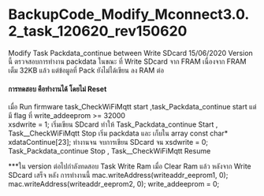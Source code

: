 # BackupCode_Modify_Mconnect3.0.2_task_120620_rev150620
Modify Task Packdata_continue between Write SDcard  15/06/2020
Version นี้ ตรวจสอบการทำงาน packdata  ในขณะ ที่ Write SDcard จาก FRAM เนื่องจาก FRAM เต็ม 32KB แล้ว 
แต่ข้อมูลที่ Pack ยังไม่ได้เขียน ลง RAM ต่อ 

#### การทดสอบ คือทำงานได้ โดยไม่ Reset  
เมื่อ Run firmware  task_CheckWiFiMqtt  start ,task_Packdata_continue start 
แต่ มี flag ที่ write_addeeprom >= 32000  
xsdwrite = 1; เริ่มเขียน SDcard 
ทำให้ Task_Packdata_continue Start , Task__CheckWiFiMqtt Stop  เริ่ม packdata และ เก็บใน array const char* xdataContinue[23];
ทำงานจน จบการเขียน SDcard จน xsdwrite = 0;
Task_Packdata_continue Stop , Task__CheckWiFiMqtt Resume 

***ใน version ต่อไปกำลังทดสอบ Task Write Ram เมื่อ Clear Ram แล้ว หลังจาก Write SDcard เสร็จ 
หลัง การทำงานนี้ 
mac.writeAddress(writeaddr_eeprom1, 0); 
mac.writeAddress(writeaddr_eeprom2, 0);
write_addeeprom = 0;

